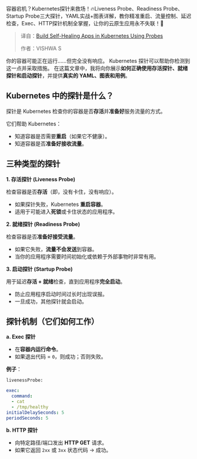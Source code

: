 
<!--
title: 使用探针在Kubernetes中构建自愈应用程序
cover: https://miro.medium.com/v2/resize:fit:909/1*6773n1kDv-5hs5Q9dVOFXA.png
summary: 容器宕机？Kubernetes探针来救场！🔥Liveness Probe、Readiness Probe、Startup Probe三大探针，YAML实战+图表详解，教你精准重启、流量控制、延迟检查，Exec、HTTP探针机制全掌握，让你的云原生应用永不失联！🚀
-->

容器宕机？Kubernetes探针来救场！🔥Liveness Probe、Readiness Probe、Startup Probe三大探针，YAML实战+图表详解，教你精准重启、流量控制、延迟检查，Exec、HTTP探针机制全掌握，让你的云原生应用永不失联！🚀

> 译自：[Build Self-Healing Apps in Kubernetes Using Probes](https://medium.com/@Vishwa22/probes-in-k8s-explained-with-examples-31b0e2c1cdc1)
> 
> 作者：VISHWA S

你的容器可能正在运行……但完全没有响应。
Kubernetes 探针可以帮助你检测到这一点并采取措施。
在这篇文章中，我将向你展示**如何正确使用存活探针、就绪探针和启动探针**，并提供**真实的 YAML、图表和用例**。

## Kubernetes 中的探针是什么？

探针是 Kubernetes 检查你的容器是否**存活**并**准备好**服务流量的方式。

它们帮助 Kubernetes：

- 知道容器是否需要**重启**（如果它不健康）。
- 知道容器是否**准备好接收流量**。

## 三种类型的探针

**1. 存活探针 (Liveness Probe)**

检查容器是否**存活**（即，没有卡住，没有响应）。

- 如果探针失败，Kubernetes **重启容器**。
- 适用于可能进入**死锁**或卡住状态的应用程序。

**2. 就绪探针 (Readiness Probe)**

检查容器是否**准备好接受流量**。

- 如果它失败，**流量不会发送**到容器。
- 当你的应用程序需要时间初始化或依赖于外部事物时非常有用。

**3. 启动探针 (Startup Probe)**

用于延迟**存活 + 就绪**检查，直到应用程序**完全启动**。

- 防止应用程序启动时间过长时出现误报。
- 一旦成功，其他探针就会启动。

## 探针机制（它们如何工作）

**a. Exec 探针**

- 在**容器内运行命令**。
- 如果退出代码 = `0`，则成功；否则失败。

**例子**：

`livenessProbe:`
```yaml
exec:
  command:
  - cat
  - /tmp/healthy
initialDelaySeconds: 5
periodSeconds: 5
```

**b. HTTP 探针**

- 向特定路径/端口发出 **HTTP GET** 请求。
- 如果它返回 `2xx` 或 `3xx` 状态代码 → 成功。
